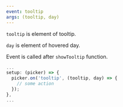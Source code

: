 ```yaml
---
event: tooltip
args: (tooltip, day)
---
```


`tooltip` is element of tooltip.

`day` is element of hovered day. 

Event is called after `showTooltip` function.

```js
...
setup: (picker) => {
  picker.on('tooltip', (tooltip, day) => {
    // some action
  });
},
...
```